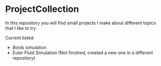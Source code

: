 # ProjectCollection
In this repository you will find small projects I make about different topics that I like to try

Current listed:
- Boids simulation
- Euler Fluid Simulation (Not finished, created a new one in a different repository)
